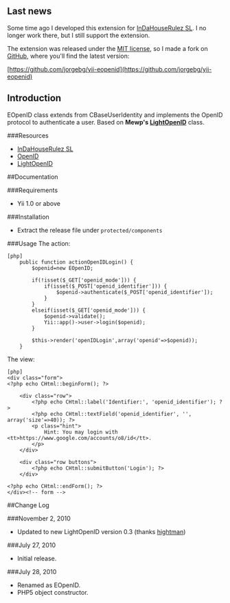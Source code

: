 Last news
---------
Some time ago I developed this extension for [InDaHouseRulez SL](http://www.indahouserulez.com). I no longer work there, but I still support the extension.

The extension was released under the [MIT license](http://www.opensource.org/licenses/mit-license.php), so I made a fork on [GitHub](https://github.com), where you'll find the latest version:

[https://github.com/jorgebg/yii-eopenid](https://github.com/jorgebg/yii-eopenid)

Introduction
------------
EOpenID class extends from CBaseUserIdentity and implements the OpenID protocol to authenticate a user. Based on **Mewp's [LightOpenID](http://gitorious.org/lightopenid)** class.


###Resources
* [InDaHouseRulez SL](http://www.indahouserulez.com)
* [OpenID](http://openid.net/)
* [LightOpenID](http://gitorious.org/lightopenid)



##Documentation

###Requirements
* Yii 1.0 or above

###Installation
* Extract the release file under `protected/components`

###Usage
The action:
~~~
[php]
    public function actionOpenIDLogin() {
        $openid=new EOpenID;

        if(!isset($_GET['openid_mode'])) {
            if(isset($_POST['openid_identifier'])) {
                $openid->authenticate($_POST['openid_identifier']);
            }
        }
        elseif(isset($_GET['openid_mode'])) {
            $openid->validate();
            Yii::app()->user->login($openid);
        }

        $this->render('openIDLogin',array('openid'=>$openid));
    }
~~~


The view:
~~~
[php]
<div class="form">
<?php echo CHtml::beginForm(); ?>

	<div class="row">
		<?php echo CHtml::label('Identifier:', 'openid_identifier'); ?>
		<?php echo CHtml::textField('openid_identifier', '', array('size'=>40)); ?>
		<p class="hint">
			Hint: You may login with <tt>https://www.google.com/accounts/o8/id</tt>.
		</p>
	</div>

	<div class="row buttons">
		<?php echo CHtml::submitButton('Login'); ?>
	</div>

<?php echo CHtml::endForm(); ?>
</div><!-- form -->
~~~

##Change Log

###November 2, 2010
* Updated to new LightOpenID version 0.3 (thanks [hightman](http://www.yiiframework.com/forum/index.php?/topic/12727-eopenid-and-lightopenid-03/page__view__findpost__p__62429))

###July 27, 2010
* Initial release.

###July 28, 2010
* Renamed as EOpenID.
* PHP5 object constructor.
